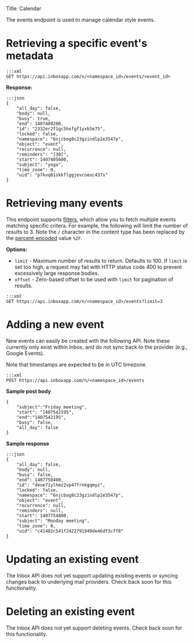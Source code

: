 Title: Calendar

The events endpoint is used to manage calendar style events.

# Retrieving a specific event's metadata

```
:::xml
GET https://api.inboxapp.com/n/<namespace_id>/events/<event_id>
```

**Response:**

```
:::json
{
    "all_day": false,
    "body": null,
    "busy": true,
    "end": 1407409200,
    "id": "2332er2f1gc5hxfgf1yxb3e75",
    "locked": false,
    "namespace": "6njcbog8c23gzindlp2e3547p",
    "object": "event",
    "recurrence": null,
    "reminders": "[30]",
    "start": 1407405600,
    "subject": "yoga",
    "time_zone": 0,
    "uid": "p7kvq81skkflggjevcoeuc437s"
}
```

# Retrieving many events

This endpoint supports [filters](#filters), which allow you to fetch multiple events matching specific critera. For example, the following will limit the number of results to 3. Note the `/` character in the content type has been replaced by the [percent-encoded](http://en.wikipedia.org/wiki/Percent-encoding) value `%2F`.

**Options:**

* `limit` - Maximum number of results to return. Defaults to 100. If `limit` is set too high, a request may fail with HTTP status code 400 to prevent excessively large response bodies.
* `offset` - Zero-based offset to be used with `limit` for pagination of results.

```
:::xml
GET https://api.inboxapp.com/n/<namespace_id>/events?limit=3
```

# Adding a new event

New events can easily be created with the following API. Note these currently only exist within Inbox, and do not sync back to the provider (e.g., Google Events).

Note that timestamps are expected to be in UTC timezone.

```
:::xml
POST https://api.inboxapp.com/n/<namespace_id>/events
```

**Sample post body**

```
{
    "subject":"Friday meeting",
    "start": "1407542195",
    "end":"1407542195",
    "busy": false,
    "all_day": false
}
```

**Sample response**

```
:::json
{
    "all_day": false,
    "body": null,
    "busy": false,
    "end": 1407758400,
    "id": "deue71ylhmz2vp47frnkgqmyz",
    "locked": false,
    "namespace": "6njcbog8c23gzindlp2e3547p",
    "object": "event",
    "recurrence": null,
    "reminders": null,
    "start": 1407754800,
    "subject": "Monday meeting",
    "time_zone": 0,
    "uid": "c41402c541f2422791949de46df3cff8"
}
```


# Updating an existing event

The Inbox API does not yet support updating existing events or syncing changes back to underlying mail providers. Check back soon for this functionality.

# Deleting an existing event

The Inbox API does not yet support deleting events. Check back soon for this functionality.
